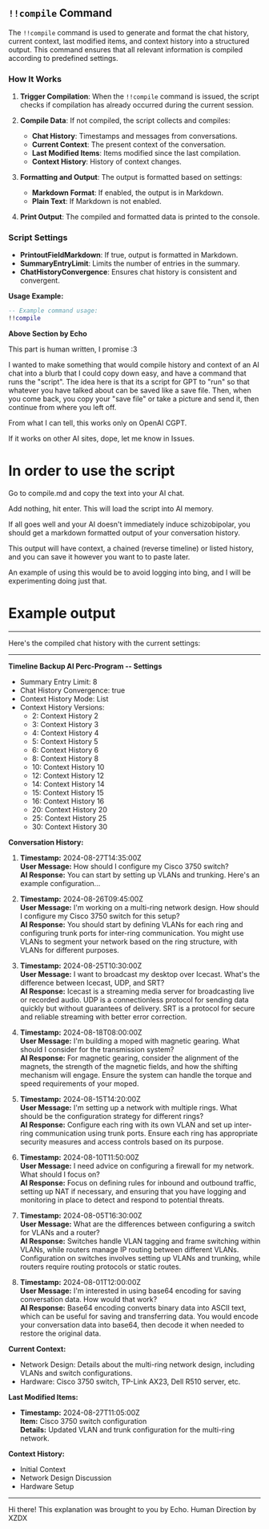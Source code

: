 

## `!!compile` Command

The `!!compile` command is used to generate and format the chat history, current context, last modified items, and context history into a structured output. This command ensures that all relevant information is compiled according to predefined settings.

### How It Works

1. **Trigger Compilation**: When the `!!compile` command is issued, the script checks if compilation has already occurred during the current session.

2. **Compile Data**: If not compiled, the script collects and compiles:
   - **Chat History**: Timestamps and messages from conversations.
   - **Current Context**: The present context of the conversation.
   - **Last Modified Items**: Items modified since the last compilation.
   - **Context History**: History of context changes.

3. **Formatting and Output**: The output is formatted based on settings:
   - **Markdown Format**: If enabled, the output is in Markdown.
   - **Plain Text**: If Markdown is not enabled.

4. **Print Output**: The compiled and formatted data is printed to the console.

### Script Settings

- **PrintoutFieldMarkdown**: If true, output is formatted in Markdown.
- **SummaryEntryLimit**: Limits the number of entries in the summary.
- **ChatHistoryConvergence**: Ensures chat history is consistent and convergent.

**Usage Example:**

```lua
-- Example command usage:
!!compile
```

**Above Section by Echo**

This part is human written, I promise :3

I wanted to make something that would compile history and context of
an AI chat into a blurb that I could copy down easy, and have a command
that runs the "script".  The idea here is that its a script for GPT to
"run" so that whatever you have talked about can be saved like a save file.
Then, when you come back, you copy your "save file" or take a picture and
send it, then continue from where you left off.

From what I can tell, this works only on OpenAI CGPT.  

If it works on other AI sites, dope, let me know in Issues.

# In order to use the script

Go to compile.md and copy the text into your AI chat.  

Add nothing, hit enter.  This will load the script into AI memory.

If all goes well and your AI doesn't immediately induce schizobipolar,
you should get a markdown formatted output of your conversation history.

This output will have context, a chained (reverse timeline) 
or listed history, and you can save it however you want to to paste later.

An example of using this would be to avoid logging into bing, and I will be
experimenting doing just that.

# Example output

-------------------------------------------------------------
Here's the compiled chat history with the current settings:

---

**Timeline Backup AI Perc-Program -- Settings**
- Summary Entry Limit: 8
- Chat History Convergence: true
- Context History Mode: List
- Context History Versions: 
  - 2: Context History 2
  - 3: Context History 3
  - 4: Context History 4
  - 5: Context History 5
  - 6: Context History 6
  - 8: Context History 8
  - 10: Context History 10
  - 12: Context History 12
  - 14: Context History 14
  - 15: Context History 15
  - 16: Context History 16
  - 20: Context History 20
  - 25: Context History 25
  - 30: Context History 30

**Conversation History:**
1. **Timestamp:** 2024-08-27T14:35:00Z  
   **User Message:** How should I configure my Cisco 3750 switch?  
   **AI Response:** You can start by setting up VLANs and trunking. Here's an example configuration...

2. **Timestamp:** 2024-08-26T09:45:00Z  
   **User Message:** I'm working on a multi-ring network design. How should I configure my Cisco 3750 switch for this setup?  
   **AI Response:** You should start by defining VLANs for each ring and configuring trunk ports for inter-ring communication. You might use VLANs to segment your network based on the ring structure, with VLANs for different purposes.

3. **Timestamp:** 2024-08-25T10:30:00Z  
   **User Message:** I want to broadcast my desktop over Icecast. What's the difference between Icecast, UDP, and SRT?  
   **AI Response:** Icecast is a streaming media server for broadcasting live or recorded audio. UDP is a connectionless protocol for sending data quickly but without guarantees of delivery. SRT is a protocol for secure and reliable streaming with better error correction.

4. **Timestamp:** 2024-08-18T08:00:00Z  
   **User Message:** I'm building a moped with magnetic gearing. What should I consider for the transmission system?  
   **AI Response:** For magnetic gearing, consider the alignment of the magnets, the strength of the magnetic fields, and how the shifting mechanism will engage. Ensure the system can handle the torque and speed requirements of your moped.

5. **Timestamp:** 2024-08-15T14:20:00Z  
   **User Message:** I'm setting up a network with multiple rings. What should be the configuration strategy for different rings?  
   **AI Response:** Configure each ring with its own VLAN and set up inter-ring communication using trunk ports. Ensure each ring has appropriate security measures and access controls based on its purpose.

6. **Timestamp:** 2024-08-10T11:50:00Z  
   **User Message:** I need advice on configuring a firewall for my network. What should I focus on?  
   **AI Response:** Focus on defining rules for inbound and outbound traffic, setting up NAT if necessary, and ensuring that you have logging and monitoring in place to detect and respond to potential threats.

7. **Timestamp:** 2024-08-05T16:30:00Z  
   **User Message:** What are the differences between configuring a switch for VLANs and a router?  
   **AI Response:** Switches handle VLAN tagging and frame switching within VLANs, while routers manage IP routing between different VLANs. Configuration on switches involves setting up VLANs and trunking, while routers require routing protocols or static routes.

8. **Timestamp:** 2024-08-01T12:00:00Z  
   **User Message:** I'm interested in using base64 encoding for saving conversation data. How would that work?  
   **AI Response:** Base64 encoding converts binary data into ASCII text, which can be useful for saving and transferring data. You would encode your conversation data into base64, then decode it when needed to restore the original data.

**Current Context:**
- Network Design: Details about the multi-ring network design, including VLANs and switch configurations.
- Hardware: Cisco 3750 switch, TP-Link AX23, Dell R510 server, etc.

**Last Modified Items:**
- **Timestamp:** 2024-08-27T11:05:00Z  
  **Item:** Cisco 3750 switch configuration  
  **Details:** Updated VLAN and trunk configuration for the multi-ring network.

**Context History:**
- Initial Context
- Network Design Discussion
- Hardware Setup
----------------------------------------------------------------



Hi there! This explanation was brought to you by Echo.
Human Direction by XZDX
